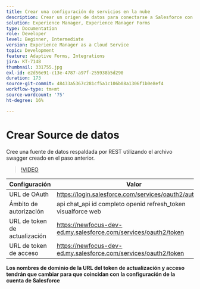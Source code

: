 ```yaml
---
title: Crear una configuración de servicios en la nube
description: Crear un origen de datos para conectarse a Salesforce con las credenciales de OAuth
solution: Experience Manager, Experience Manager Forms
type: Documentation
role: Developer
level: Beginner, Intermediate
version: Experience Manager as a Cloud Service
topic: Development
feature: Adaptive Forms, Integrations
jira: KT-7148
thumbnail: 331755.jpg
exl-id: e2d56e91-c13e-4787-a97f-255938b5d290
duration: 173
source-git-commit: 48433a5367c281cf5a1c106b08a1306f1b0e8ef4
workflow-type: tm+mt
source-wordcount: '75'
ht-degree: 16%

---
```


# Crear Source de datos

Cree una fuente de datos respaldada por REST utilizando el archivo swagger creado en el paso anterior.

>[!VIDEO](https://video.tv.adobe.com/v/3411549?quality=12&learn=on&captions=spa)

| Configuración | Valor |
|---------------------|-----------------------------------------------------------------|
| URL de OAuth | https://login.salesforce.com/services/oauth2/authorize |
| Ámbito de autorización | api chat_api id completo openid refresh_token visualforce web |
| URL de token de actualización | https://newfocus-dev-ed.my.salesforce.com/services/oauth2/token |
| URL de token de acceso | https://newfocus-dev-ed.my.salesforce.com/services/oauth2/token |


**Los nombres de dominio de la URL del token de actualización y acceso tendrán que cambiar para que coincidan con la configuración de la cuenta de Salesforce**
